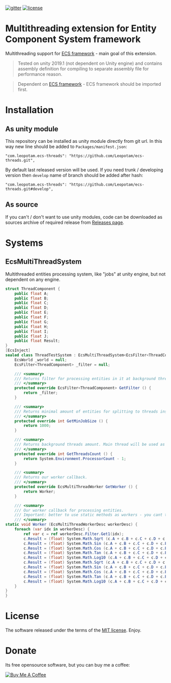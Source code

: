 [![gitter](https://img.shields.io/gitter/room/leopotam/ecs.svg)](https://gitter.im/leopotam/ecs)
[![license](https://img.shields.io/github/license/Leopotam/ecs-threads.svg)](https://github.com/Leopotam/ecs-threads/blob/develop/LICENSE)
# Multithreading extension for Entity Component System framework
Multithreading support for [ECS framework](https://github.com/Leopotam/ecs) - main goal of this extension.

> Tested on unity 2019.1 (not dependent on Unity engine) and contains assembly definition for compiling to separate assembly file for performance reason.

> Dependent on [ECS framework](https://github.com/Leopotam/ecs) - ECS framework should be imported first.

# Installation

## As unity module
This repository can be installed as unity module directly from git url. In this way new line should be added to `Packages/manifest.json`:
```
"com.leopotam.ecs-threads": "https://github.com/Leopotam/ecs-threads.git",
```
By default last released version will be used. If you need trunk / developing version then `develop` name of branch should be added after hash:
```
"com.leopotam.ecs-threads": "https://github.com/Leopotam/ecs-threads.git#develop",
```

## As source
If you can't / don't want to use unity modules, code can be downloaded as sources archive of required release from [Releases page](`https://github.com/Leopotam/ecs-threads/releases`).

# Systems

## EcsMultiThreadSystem
Multithreaded entities processing system, like "jobs" at unity engine, but not dependent on any engine.
```csharp
struct ThreadComponent {
    public float A;
    public float B;
    public float C;
    public float D;
    public float E;
    public float F;
    public float G;
    public float H;
    public float I;
    public float J;
    public float Result;
}
[EcsInject]
sealed class ThreadTestSystem : EcsMultiThreadSystem<EcsFilter<ThreadComponent>> {
    EcsWorld _world = null;
    EcsFilter<ThreadComponent> _filter = null;

    /// <summary>
    /// Returns filter for processing entities in it at background threads.
    /// </summary>
    protected override EcsFilter<ThreadComponent> GetFilter () {
        return _filter;
    }

    /// <summary>
    /// Returns minimal amount of entities for splitting to threads instead processing in one.
    /// </summary>
    protected override int GetMinJobSize () {
        return 1000;
    }

    /// <summary>
    /// Returns background threads amount. Main thread will be used as additional worker (+1 thread).
    /// </summary>
    protected override int GetThreadsCount () {
        return System.Environment.ProcessorCount - 1;
    }

    /// <summary>
    /// Returns our worker callback.
    /// </summary>
    protected override EcsMultiThreadWorker GetWorker () {
        return Worker;
    }

    /// <summary>
    /// Our worker callback for processing entities.
    /// Important: better to use static methods as workers - you cant touch any instance data without additional sync.
    /// </summary>
static void Worker (EcsMultiThreadWorkerDesc workerDesc) {
    foreach (var idx in workerDesc) {
        ref var c = ref workerDesc.Filter.Get1(idx);
        c.Result = (float) System.Math.Sqrt (c.A + c.B + c.C + c.D + c.E + c.F + c.G + c.H + c.I + c.J);
        c.Result = (float) System.Math.Sin (c.A + c.B + c.C + c.D + c.E + c.F + c.G + c.H + c.I + c.J);
        c.Result = (float) System.Math.Cos (c.A + c.B + c.C + c.D + c.E + c.F + c.G + c.H + c.I + c.J);
        c.Result = (float) System.Math.Tan (c.A + c.B + c.C + c.D + c.E + c.F + c.G + c.H + c.I + c.J);
        c.Result = (float) System.Math.Log10 (c.A + c.B + c.C + c.D + c.E + c.F + c.G + c.H + c.I + c.J);
        c.Result = (float) System.Math.Sqrt (c.A + c.B + c.C + c.D + c.E + c.F + c.G + c.H + c.I + c.J);
        c.Result = (float) System.Math.Sin (c.A + c.B + c.C + c.D + c.E + c.F + c.G + c.H + c.I + c.J);
        c.Result = (float) System.Math.Cos (c.A + c.B + c.C + c.D + c.E + c.F + c.G + c.H + c.I + c.J);
        c.Result = (float) System.Math.Tan (c.A + c.B + c.C + c.D + c.E + c.F + c.G + c.H + c.I + c.J);
        c.Result = (float) System.Math.Log10 (c.A + c.B + c.C + c.D + c.E + c.F + c.G + c.H + c.I + c.J);
    }
}
}
```

# License
The software released under the terms of the [MIT license](./LICENSE.md). Enjoy.

# Donate
Its free opensource software, but you can buy me a coffee:

<a href="https://www.buymeacoffee.com/leopotam" target="_blank"><img src="https://www.buymeacoffee.com/assets/img/custom_images/yellow_img.png" alt="Buy Me A Coffee" style="height: auto !important;width: auto !important;" ></a>